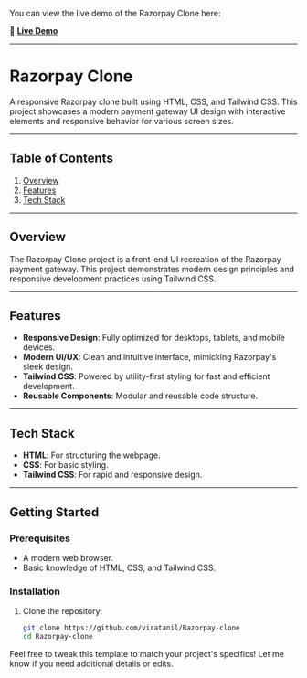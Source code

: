 You can view the live demo of the Razorpay Clone here:

🔗 [**Live Demo**](https://viratanil-razorpay-clone.netlify.app/)
 
---

# Razorpay Clone

A responsive Razorpay clone built using HTML, CSS, and Tailwind CSS. This project showcases a modern payment gateway UI design with interactive elements and responsive behavior for various screen sizes.

---

## Table of Contents
1. [Overview](#overview)
2. [Features](#features)
3. [Tech Stack](#tech-stack)
---

## Overview

The Razorpay Clone project is a front-end UI recreation of the Razorpay payment gateway. This project demonstrates modern design principles and responsive development practices using Tailwind CSS.

---

## Features

- **Responsive Design**: Fully optimized for desktops, tablets, and mobile devices.
- **Modern UI/UX**: Clean and intuitive interface, mimicking Razorpay's sleek design.
- **Tailwind CSS**: Powered by utility-first styling for fast and efficient development.
- **Reusable Components**: Modular and reusable code structure.

---

## Tech Stack

- **HTML**: For structuring the webpage.
- **CSS**: For basic styling.
- **Tailwind CSS**: For rapid and responsive design.

---

## Getting Started

### Prerequisites
- A modern web browser.
- Basic knowledge of HTML, CSS, and Tailwind CSS.

### Installation
1. Clone the repository:
   ```bash
   git clone https://github.com/viratanil/Razorpay-clone
   cd Razorpay-clone
   ```

Feel free to tweak this template to match your project's specifics! Let me know if you need additional details or edits.
